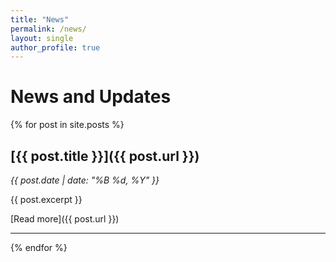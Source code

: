 ```yaml
---
title: "News"
permalink: /news/
layout: single
author_profile: true
---
```


# News and Updates

{% for post in site.posts %}
## [{{ post.title }}]({{ post.url }})
*{{ post.date | date: "%B %d, %Y" }}*

{{ post.excerpt }}

[Read more]({{ post.url }})

---
{% endfor %}